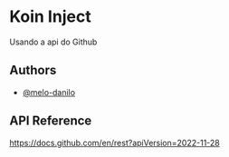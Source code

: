 
# Koin Inject

Usando a api do Github


## Authors

- [@melo-danilo](https://www.github.com/melo-danilo)


## API Reference

https://docs.github.com/en/rest?apiVersion=2022-11-28

